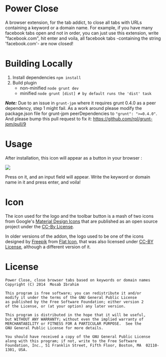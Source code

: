 # Power Close

A browser extension, for the tab addict, to close all tabs with URLs containing
a keyword or a domain name. For example, if you have many facebook tabs open and
not in order, you can just use this extension, write "facebook.com", hit enter
and voila, all facebook tabs -containing the string 'facebook.com'- are now
closed!

# Building Locally

1. Install dependencies `npm install`
2. Build plugin
   * non-minified `node grunt dev`
   * minified `node grunt [dist] # by default runs the 'dist' task`

***Note:*** Due to an issue in `grunt-jpm` where it requires grunt 0.4.0 as a
peer dependency, step 1 might fail.  As a work around please modify the
package.json file for grunt-jpm peerDependencies to `"grunt": ">=0.4.0"`.  And
please bump this pull request to fix it: https://github.com/rpl/grunt-jpm/pull/9

# Usage

After installation, this icon will appear as a button in your browser :

![](https://raw.githubusercontent.com/mos3abof/firefox-power-close/master/data/icon-64.png)

Press on it, and an input field will appear. Write the keyword or domain name in
it and press enter, and voila!

# Icon

The icon used for the logo and the toolbar button is a mash of two icons from
Google's [Material Design Icons](https://design.google.com/icons/) that are
published as an open source project under the [CC-By
License](https://creativecommons.org/licenses/by/4.0/).

In older versions of the addon, the logo used to be one of the icons designed by
[Freepik](http://www.freepik.com) from [Flat Icon](http://www.flaticon.com),
that was also licensed under [CC-BY
License](http://creativecommons.org/licenses/by/3.0/), although a different
version of it.

# License

```
Power Close, close browser tabs based on keywords or domain names
Copyright (C) 2014  Mosab Ibrahim

This program is free software; you can redistribute it and/or
modify it under the terms of the GNU General Public License
as published by the Free Software Foundation; either version 2
of the License, or (at your option) any later version.

This program is distributed in the hope that it will be useful,
but WITHOUT ANY WARRANTY; without even the implied warranty of
MERCHANTABILITY or FITNESS FOR A PARTICULAR PURPOSE.  See the
GNU General Public License for more details.

You should have received a copy of the GNU General Public License
along with this program; if not, write to the Free Software
Foundation, Inc., 51 Franklin Street, Fifth Floor, Boston, MA  02110-1301, USA.
```
